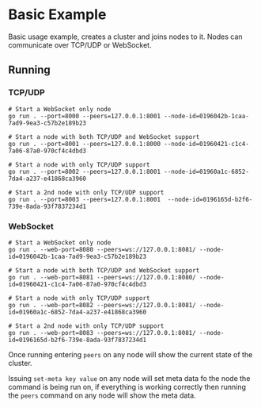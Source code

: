 # Basic Example

Basic usage example, creates a cluster and joins nodes to it. Nodes can communicate over TCP/UDP or WebSocket.

## Running

### TCP/UDP

```shell
# Start a WebSocket only node
go run . --port=8000 --peers=127.0.0.1:8001 --node-id=0196042b-1caa-7ad9-9ea3-c57b2e189b23

# Start a node with both TCP/UDP and WebSocket support
go run . --port=8001 --peers=127.0.0.1:8000 --node-id=01960421-c1c4-7a06-87a0-970cf4c4dbd3

# Start a node with only TCP/UDP support
go run . --port=8002 --peers=127.0.0.1:8001 --node-id=01960a1c-6852-7da4-a237-e41868ca3960

# Start a 2nd node with only TCP/UDP support
go run . --port=8003 --peers=127.0.0.1:8001  --node-id=0196165d-b2f6-739e-8ada-93f7837234d1
```

### WebSocket

```shell
# Start a WebSocket only node
go run . --web-port=8080 --peers=ws://127.0.0.1:8081/ --node-id=0196042b-1caa-7ad9-9ea3-c57b2e189b23

# Start a node with both TCP/UDP and WebSocket support
go run . --web-port=8081 --peers=ws://127.0.0.1:8080/ --node-id=01960421-c1c4-7a06-87a0-970cf4c4dbd3

# Start a node with only TCP/UDP support
go run . --web-port=8082 --peers=ws://127.0.0.1:8081/ --node-id=01960a1c-6852-7da4-a237-e41868ca3960

# Start a 2nd node with only TCP/UDP support
go run . --web-port=8083 --peers=ws://127.0.0.1:8081/ --node-id=0196165d-b2f6-739e-8ada-93f7837234d1
```

Once running entering `peers` on any node will show the current state of the cluster.

Issuing `set-meta key value` on any node will set meta data fo the node the command is being run on, if everything is working correctly then running the `peers` command on any node will show the meta data.
